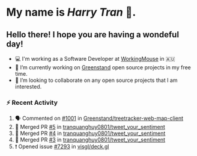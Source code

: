 #  My name is  *Harry Tran* 👋.
## Hello there! I hope you are having a wondeful day! 

- 💻 I'm working as a Software Developer at [WorkingMouse](http://workingmouse.com.au/) in 🇦🇺
- 🌱 I’m currently working on [Greenstand](https://github.com/Greenstand) open source projects in my free time.
- 👯 I’m looking to collaborate on any open source projects that I am interested.

### :zap: Recent Activity
<!--START_SECTION:activity-->
1. 🗣 Commented on [#1001](https://github.com/Greenstand/treetracker-web-map-client/issues/1001) in [Greenstand/treetracker-web-map-client](https://github.com/Greenstand/treetracker-web-map-client)
2. 🎉 Merged PR [#5](https://github.com/tranquanghuy0801/tweet_your_sentiment/pull/5) in [tranquanghuy0801/tweet_your_sentiment](https://github.com/tranquanghuy0801/tweet_your_sentiment)
3. 🎉 Merged PR [#4](https://github.com/tranquanghuy0801/tweet_your_sentiment/pull/4) in [tranquanghuy0801/tweet_your_sentiment](https://github.com/tranquanghuy0801/tweet_your_sentiment)
4. 🎉 Merged PR [#3](https://github.com/tranquanghuy0801/tweet_your_sentiment/pull/3) in [tranquanghuy0801/tweet_your_sentiment](https://github.com/tranquanghuy0801/tweet_your_sentiment)
5. ❗️ Opened issue [#7293](https://github.com/visgl/deck.gl/issues/7293) in [visgl/deck.gl](https://github.com/visgl/deck.gl)
<!--END_SECTION:activity-->

<!--

Here are some ideas to get you started:

- 🔭 I’m currently working on ...
- 🌱 I’m currently learning ...
- 👯 I’m looking to collaborate on ...
- 🤔 I’m looking for help with ...
- 💬 Ask me about ...
- 📫 How to reach me: ...
- 😄 Pronouns: ...
- ⚡ Fun fact: ...
# title 1
## title 2
### title 3
#### title 4
##### title 5
###### title 6

Text that is **bold**, *italic* and ~~strikethrough~~

* [ ] Item 2
   * [x] Sub Item 2b
* [ ] Item 1

1. Item 1
   1. Item 1
1. Item 2

| Column 1 | Column 2 | Column 3 |
| :--- | :---: | ---: |
| Row 1a | Row 1b | Row 1c |
| Row 2a | Row 2b | Row 2c |

This is a [link](https://mlh.io)

this is inline `code`, here is a block of code below 👇

```ts
const name: string = 'Eddie Jaoude';

// log name
console.log(name);
```

> I am a quote to give context

I am normal text talking about the above quote ☝️ 
-->